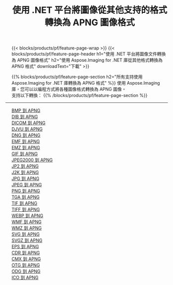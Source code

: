 ﻿---
title: 使用 .NET 平台將圖像從其他支持的格式轉換為 APNG 圖像格式 
weight: 3920
url: /zh-hant/net/conversion/to/apng 
lang: zh-hant
langdirlevel: 2
locales: zh-hans,ja,it,ru,de,es,fr,nl,id,lt,pl,pt,vi,tr,ko,zh-hant,ar,hi,th,sv,cs,uk,he
description: 使用 Aspose.Imaging for .NET 庫可以輕鬆地將其他支持的圖像格式轉換為 APNG
---

{{< blocks/products/pf/feature-page-wrap >}}
{{< blocks/products/pf/feature-page-header h1="使用 .NET 平台將圖像文件轉換為 APNG 圖像格式" h2="使用 Aspose.Imaging for .NET 庫從其他格式轉換為 APNG 格式" downloadText="下載" >}}


{{% blocks/products/pf/feature-page-section  h2="所有支持使用 Aspose.Imaging for .NET 庫轉換為 APNG 格式" %}}
使用 Aspose.Imaging 庫，您可以以編程方式將各種圖像格式轉換為 APNG 圖像。
<br/>
支持以下轉換：
{{% /blocks/products/pf/feature-page-section %}}
<div class="container-fluid productfamilypage bg-gray">
    <div class="convertypes bg-gray agp-content section">
        <div class="container">
		<hr style="margin-left:-20px;"/>
		<div class="row other-converters">
		    <div class='col-md-2 other-converter remove-lp remove-rp'><a href="/imaging/zh-hant/net/conversion/bmp-to-apng" >BMP 到 APNG</a></div>
<div class='col-md-2 other-converter remove-lp remove-rp'><a href="/imaging/zh-hant/net/conversion/dib-to-apng" >DIB 到 APNG</a></div>
<div class='col-md-2 other-converter remove-lp remove-rp'><a href="/imaging/zh-hant/net/conversion/dicom-to-apng" >DICOM 到 APNG</a></div>
<div class='col-md-2 other-converter remove-lp remove-rp'><a href="/imaging/zh-hant/net/conversion/djvu-to-apng" >DJVU 到 APNG</a></div>
<div class='col-md-2 other-converter remove-lp remove-rp'><a href="/imaging/zh-hant/net/conversion/dng-to-apng" >DNG 到 APNG</a></div>
<div class='col-md-2 other-converter remove-lp remove-rp'><a href="/imaging/zh-hant/net/conversion/emf-to-apng" >EMF 到 APNG</a></div>
<div class='col-md-2 other-converter remove-lp remove-rp'><a href="/imaging/zh-hant/net/conversion/emz-to-apng" >EMZ 到 APNG</a></div>
<div class='col-md-2 other-converter remove-lp remove-rp'><a href="/imaging/zh-hant/net/conversion/gif-to-apng" >GIF 到 APNG</a></div>
<div class='col-md-2 other-converter remove-lp remove-rp'><a href="/imaging/zh-hant/net/conversion/jpeg2000-to-apng" >JPEG2000 到 APNG</a></div>
<div class='col-md-2 other-converter remove-lp remove-rp'><a href="/imaging/zh-hant/net/conversion/jp2-to-apng" >JP2 到 APNG</a></div>
<div class='col-md-2 other-converter remove-lp remove-rp'><a href="/imaging/zh-hant/net/conversion/j2k-to-apng" >J2K 到 APNG</a></div>
<div class='col-md-2 other-converter remove-lp remove-rp'><a href="/imaging/zh-hant/net/conversion/jpg-to-apng" >JPG 到 APNG</a></div>
<div class='col-md-2 other-converter remove-lp remove-rp'><a href="/imaging/zh-hant/net/conversion/jpeg-to-apng" >JPEG 到 APNG</a></div>
<div class='col-md-2 other-converter remove-lp remove-rp'><a href="/imaging/zh-hant/net/conversion/png-to-apng" >PNG 到 APNG</a></div>
<div class='col-md-2 other-converter remove-lp remove-rp'><a href="/imaging/zh-hant/net/conversion/tga-to-apng" >TGA 到 APNG</a></div>
<div class='col-md-2 other-converter remove-lp remove-rp'><a href="/imaging/zh-hant/net/conversion/tif-to-apng" >TIF 到 APNG</a></div>
<div class='col-md-2 other-converter remove-lp remove-rp'><a href="/imaging/zh-hant/net/conversion/tiff-to-apng" >TIFF 到 APNG</a></div>
<div class='col-md-2 other-converter remove-lp remove-rp'><a href="/imaging/zh-hant/net/conversion/webp-to-apng" >WEBP 到 APNG</a></div>
<div class='col-md-2 other-converter remove-lp remove-rp'><a href="/imaging/zh-hant/net/conversion/wmf-to-apng" >WMF 到 APNG</a></div>
<div class='col-md-2 other-converter remove-lp remove-rp'><a href="/imaging/zh-hant/net/conversion/wmz-to-apng" >WMZ 到 APNG</a></div>
<div class='col-md-2 other-converter remove-lp remove-rp'><a href="/imaging/zh-hant/net/conversion/svg-to-apng" >SVG 到 APNG</a></div>
<div class='col-md-2 other-converter remove-lp remove-rp'><a href="/imaging/zh-hant/net/conversion/svgz-to-apng" >SVGZ 到 APNG</a></div>
<div class='col-md-2 other-converter remove-lp remove-rp'><a href="/imaging/zh-hant/net/conversion/eps-to-apng" >EPS 到 APNG</a></div>
<div class='col-md-2 other-converter remove-lp remove-rp'><a href="/imaging/zh-hant/net/conversion/cdr-to-apng" >CDR 到 APNG</a></div>
<div class='col-md-2 other-converter remove-lp remove-rp'><a href="/imaging/zh-hant/net/conversion/cmx-to-apng" >CMX 到 APNG</a></div>
<div class='col-md-2 other-converter remove-lp remove-rp'><a href="/imaging/zh-hant/net/conversion/otg-to-apng" >OTG 到 APNG</a></div>
<div class='col-md-2 other-converter remove-lp remove-rp'><a href="/imaging/zh-hant/net/conversion/odg-to-apng" >ODG 到 APNG</a></div>
<div class='col-md-2 other-converter remove-lp remove-rp'><a href="/imaging/zh-hant/net/conversion/ico-to-apng" >ICO 到 APNG</a></div>
                </div>
        </div>
    </div>
</div>
<br/>

